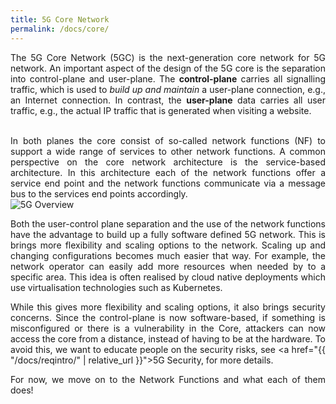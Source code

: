 ```yaml
---
title: 5G Core Network
permalink: /docs/core/
---
```

<style>body {text-align: justify}</style>

The 5G Core Network (5GC) is the next-generation core network for 5G network. An important aspect of the design of the 5G core is the separation into control-plane and user-plane. The **control-plane** carries all signalling traffic, which is used to *build up and maintain* a user-plane connection, e.g., an Internet connection. In contrast, the **user-plane** data carries all user traffic, e.g., the actual IP traffic that is generated when visiting a website. 



<div class="row">
    <div style="text-align: justify" class="col-md-4">
    <br>
        In both planes the core consist of so-called network functions (NF) to support a wide range of services to other network functions. A common perspective on the core network architecture is the service-based architecture. In this architecture each of the network functions offer a service end point and the network functions communicate via a message bus to the services end points accordingly. 
    <br>
    </div>
    <div class="col-md-8">
        <img src="{{ "/assets/img/5gbasics/planes.png" | relative_url }}" alt="5G Overview" class="img-responsive center">
    </div>
</div>

Both the user-control plane separation and the use of the network functions have the advantage to build up a fully software defined 5G network. This is brings more flexibility and scaling options to the network. Scaling up and changing configurations becomes much easier that way. For example, the network operator can easily add more resources when needed by to a specific area. This idea is often realised by cloud native deployments which use virtualisation technologies such as Kubernetes.


While this gives more flexibility and scaling options, it also brings security concerns. Since the control-plane is now software-based, if something is misconfigured or there is a vulnerability in the Core, attackers can now access the core from a distance, instead of having to be at the hardware. To avoid this, we want to educate people on the security risks, see <a href="{{ "/docs/reqintro/" | relative_url }}">5G Security</a>, for more details.

For now, we move on to the Network Functions and what each of them does!
